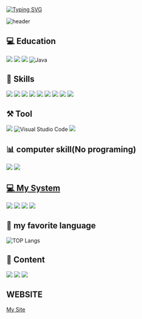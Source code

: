 [![Typing SVG](https://readme-typing-svg.demolab.com?font=Fira+Code&pause=1000&width=435&lines=WElCOME+MY+GITHUB)](https://git.io/typing-svg)

![header](https://capsule-render.vercel.app/api?type=Cylinder&text=JUWONBAIK)



## 💻 Education
<img src="https://img.shields.io/badge/c-A8B9CCB?style=for-the-badge&logo=c&logoColor=white"> <img src="https://img.shields.io/badge/Python-3776AB?style=for-the-badge&logo=Python&logoColor=white"> <img src="https://img.shields.io/badge/html5-E34F26?style=for-the-badge&logo=html5&logoColor=white"> ![Java](https://img.shields.io/badge/Java-007396.svg?&style=for-the-badge&logo=Java&logoColor=white)
</a> 

## 🚀 Skills
<img src="https://img.shields.io/badge/C-00599C?style=for-the-badge&logo=c&logoColor=white"> <img src="https://img.shields.io/badge/Python-14354C?style=for-the-badge&logo=python&logoColor=white"> <img src="https://img.shields.io/badge/Java-ED8B00?style=for-the-badge&logo=openjdk&logoColor=white"> <img src="https://img.shields.io/badge/Node.js-43853D?style=for-the-badge&logo=node.js&logoColor=white"> <img src="https://img.shields.io/badge/Bootstrap-563D7C?style=for-the-badge&logo=bootstrap&logoColor=white"> <img src="https://img.shields.io/badge/MongoDB-4EA94B?style=for-the-badge&logo=mongodb&logoColor=white"> <img src="https://img.shields.io/badge/HTML5-E34F26?style=for-the-badge&logo=html5&logoColor=white"> <img src="https://img.shields.io/badge/javascript-F7DF1E?style=for-the-badge&logo=javascript&logoColor=white"> <img src="https://img.shields.io/badge/docker-%230db7ed.svg?style=for-the-badge&logo=docker&logoColor=white">
	
## ⚒ Tool
<img src="https://img.shields.io/badge/visualstudio-5C2D91?style=for-the-badge&logo=visualstudio&logoColor=white"> ![Visual Studio Code](https://img.shields.io/badge/Visual%20Studio%20Code-007ACC.svg?&style=for-the-badge&logo=Visual%20Studio%20Code&logoColor=white) <img src="https://img.shields.io/badge/intellijidea-000000?style=for-the-badge&logo=intellijidea&logoColor=white"> 
</a>
	
## 📊 computer skill(No programing)
<img src="https://img.shields.io/badge/adobephotoshop-31A8FF?style=for-the-badge&logo=adobephotoshop&logoColor=white"> <img src="https://img.shields.io/badge/microsoftpowerpoint-B7472A?style=for-the-badge&logo=microsoftpowerpoint&logoColor=white"> 
</a>

## [💻 My System](https://github.com/BAIKJUWON/BAIKJUWON/blob/main/Sys.md)
<a href="https://img.shields.io/badge/AMD-Ryzen_5_5600X-ED1C24?style=for-the-badge&logo=amd&logoColor=white"><img src="https://img.shields.io/badge/AMD-Ryzen_5_5600X-ED1C24?style=for-the-badge&logo=amd&logoColor=white"/></a>
<a href="https://img.shields.io/badge/NVIDIA-RTX3080-76B900?style=for-the-badge&logo=nvidia&logoColor=white"><img src="https://img.shields.io/badge/NVIDIA-RTX3080-76B900?style=for-the-badge&logo=nvidia&logoColor=white"/></a>
<a href="https://img.shields.io/badge/Apple-MacBook_Pro_2020-999999?style=for-the-badge&logo=apple&logoColor=white"><img src="https://img.shields.io/badge/Apple-MacBook_Pro_2020-999999?style=for-the-badge&logo=apple&logoColor=white"/></a> <img src="https://img.shields.io/badge/Windows-ASUS_Zenbook-0078D6?style=for-the-badge&logo=windows&logoColor=white">


## 📙 my favorite language
![TOP Langs](https://github-readme-stats.vercel.app/api/top-langs/?username=BAIKJUWON)
</a>

## 📧 Content
<a href="https://www.instagram.com/bjww_sss109883"><img src="https://img.shields.io/badge/Instagram-E4405F?style=for-the-badge&logo=instagram&logoColor=white"/></a> <a href="mailto:bjw04ys@gmail.com"><img src="https://img.shields.io/badge/Gmail-D14836?style=for-the-badge&logo=gmail&logoColor=white"/></a> <a href="https://discord.gg/sfjT3w7wgx"><img src="https://img.shields.io/badge/Discord-7289DA?style=for-the-badge&logo=discord&logoColor=white"/></a>

## WEBSITE
<a href="baikjuwon.site">My Site</a>















